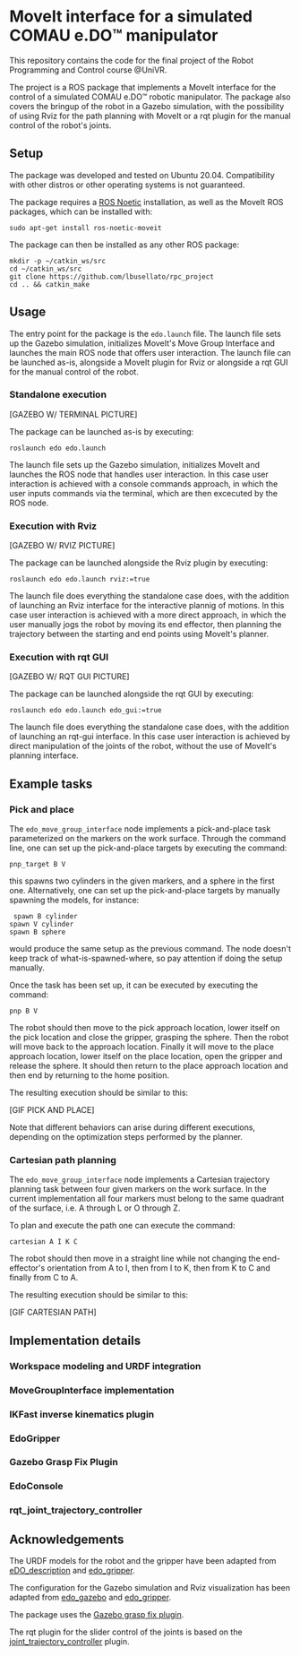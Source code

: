 # MoveIt interface for a simulated COMAU e.DO™ manipulator

This repository contains the code for the final project of the Robot Programming
and Control course @UniVR.

The project is a ROS package that implements a MoveIt interface for the control 
of a simulated COMAU e.DO™ robotic manipulator. The package also covers the 
bringup of the robot in a Gazebo simulation, with the possibility of using Rviz
for the path planning with MoveIt or a rqt plugin for the manual control of the 
robot's joints.

## Setup

The package was developed and tested on Ubuntu 20.04. Compatibility with other 
distros or other operating systems is not guaranteed.

The package requires a [ROS Noetic](http://wiki.ros.org/noetic) installation, as
well as the MoveIt ROS packages, which can be installed with:

    sudo apt-get install ros-noetic-moveit

The package can then be installed as any other ROS package:

    mkdir -p ~/catkin_ws/src
    cd ~/catkin_ws/src
    git clone https://github.com/lbusellato/rpc_project
    cd .. && catkin_make

## Usage

The entry point for the package is the `edo.launch` file. The launch file sets 
up the Gazebo simulation, initializes MoveIt's Move Group Interface and launches
the main ROS node that offers user interaction. The launch file can be launched
as-is, alongside a MoveIt plugin for Rviz or alongside a rqt GUI for the manual 
control of the robot.

### Standalone execution

[GAZEBO W/ TERMINAL PICTURE]

The package can be launched as-is by executing:

    roslaunch edo edo.launch

The launch file sets up the Gazebo simulation, initializes MoveIt and launches 
the ROS node that handles user interaction. In this case user interaction is 
achieved with a console commands approach, in which the user inputs commands via
the terminal, which are then excecuted by the ROS node.

### Execution with Rviz

[GAZEBO W/ RVIZ PICTURE]

The package can be launched alongside the Rviz plugin by executing:

    roslaunch edo edo.launch rviz:=true

The launch file does everything the standalone case does, with the addition of
launching an Rviz interface for the interactive plannig of motions. In this case 
user interaction is achieved with a more direct approach, in which the user 
manually jogs the robot by moving its end effector, then planning the trajectory
between the starting and end points using MoveIt's planner.

### Execution with rqt GUI

[GAZEBO W/ RQT GUI PICTURE]

The package can be launched alongside the rqt GUI by executing:

    roslaunch edo edo.launch edo_gui:=true

The launch file does everything the standalone case does, with the addition of
launching an rqt-gui interface. In this case user interaction is achieved by 
direct manipulation of the joints of the robot, without the use of MoveIt's 
planning interface.

## Example tasks

### Pick and place

The ```edo_move_group_interface``` node implements a pick-and-place task 
parameterized on the markers on the work surface. Through the command line, one
can set up the pick-and-place targets by executing the command:

    pnp_target B V

this spawns two cylinders in the given markers, and a sphere in the first one.
Alternatively, one can set up the pick-and-place targets by manually spawning the
models, for instance:

     spawn B cylinder 
    spawn V cylinder
    spawn B sphere

would produce the same setup as the previous command. The node doesn't keep track 
of what-is-spawned-where, so pay attention if doing the setup manually.

Once the task has been set up, it can be executed by executing the command:

    pnp B V

The robot should then move to the pick approach location, lower itself on the pick location and close the gripper, grasping the sphere. Then the robot will move back 
to the approach location. Finally it will move to the place approach location, lower itself on the place location, open the gripper and release the sphere. It should 
then return to the place approach location and then end by returning to the home
position.

The resulting execution should be similar to this:

[GIF PICK AND PLACE]

Note that different behaviors can arise during different executions, depending on
the optimization steps performed by the planner.

### Cartesian path planning

The ```edo_move_group_interface``` node implements a Cartesian trajectory planning
task between four given markers on the work surface. In the current implementation
all four markers must belong to the same quadrant of the surface, i.e. A through L
or O through Z.

To plan and execute the path one can execute the command:

    cartesian A I K C

The robot should then move in a straight line while not changing the 
end-effector's orientation from A to I, then from I to K, then from K to C and 
finally from C to A.

The resulting execution should be similar to this:

[GIF CARTESIAN PATH]

## Implementation details

### Workspace modeling and URDF integration

### MoveGroupInterface implementation

### IKFast inverse kinematics plugin

### EdoGripper

### Gazebo Grasp Fix Plugin

### EdoConsole

### rqt_joint_trajectory_controller

## Acknowledgements

The URDF models for the robot and the gripper have been adapted from [eDO_description](https://github.com/Pro/eDO_description) and [edo_gripper](https://github.com/Pro/edo_gripper).

The configuration for the Gazebo simulation and Rviz visualization has been adapted from [edo_gazebo](https://github.com/Pro/edo_gazebo) and [edo_gripper](https://github.com/Pro/edo_gripper).

The package uses the [Gazebo grasp fix plugin](https://github.com/JenniferBuehler/gazebo-pkgs).

The rqt plugin for the slider control of the joints is based on the [joint_trajectory_controller](https://github.com/ros-controls/ros_controllers) plugin.